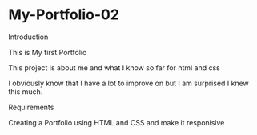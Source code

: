 # My-Portfolio-02
Introduction

This is My first Portfolio

This project is about me and what I know so far for html and css

I obviously know that I have a lot to improve on but I am surprised I knew this much.

Requirements

Creating a Portfolio using HTML and CSS and make it responisive



